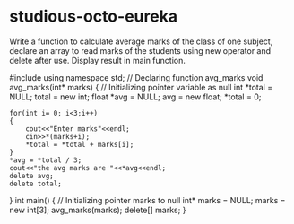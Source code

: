 # studious-octo-eureka
Write a function to calculate average marks of the class of one subject, declare an array to read marks of the students using new operator and delete after use. Display result in main function. 

#include<iostream>
using namespace std;
// Declaring function avg_marks
void avg_marks(int* marks)
{
// Initializing pointer variable as null
    int *total = NULL;
    total = new int;
    float *avg = NULL;
    avg = new float;
    *total = 0;

    for(int i= 0; i<3;i++)
    {
        cout<<"Enter marks"<<endl;
        cin>>*(marks+i);
        *total = *total + marks[i];
    }
    *avg = *total / 3;
    cout<<"the avg marks are "<<*avg<<endl;
    delete avg;
    delete total;
}
int main()
{
// Initializing pointer marks to null
    int* marks = NULL;
    marks = new int[3];
    avg_marks(marks);
    delete[] marks;
}
